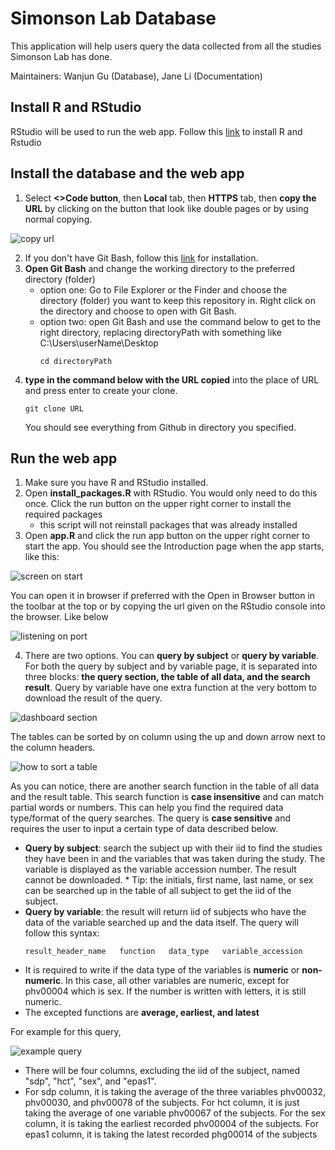 # Simonson Lab Database
This application will help users query the data collected from all the studies Simonson Lab has done.

Maintainers: Wanjun Gu (Database), Jane Li (Documentation)

## Install R and RStudio
RStudio will be used to run the web app.
Follow this [link](https://www.dataquest.io/blog/installing-r-on-your-computer/) to install R and Rstudio

## Install the database and the web app
1. Select **<>Code button**, then **Local** tab, then **HTTPS** tab, then **copy the URL** by clicking on the button that look like double pages or by using normal copying. 

![copy url](./README_images/copyURL.png)

2. If you don't have Git Bash, follow this [link](https://www.educative.io/answers/how-to-install-git-bash-in-windows) for installation.
3. **Open Git Bash** and change the working directory to the preferred directory (folder)
    - option one: Go to File Explorer or the Finder and choose the directory (folder) you want to keep this repository in. Right click on the directory and choose to open with Git Bash.
    - option two: open Git Bash and use the command below to get to the right directory, replacing directoryPath with something like C:\Users\userName\Desktop
        ```
        cd directoryPath
        ```
4. **type in the command below with the URL copied** into the place of URL and press enter to create your clone.
    ```
    git clone URL
    ```
    You should see everything from Github in directory you specified. 

## Run the web app
1. Make sure you have R and RStudio installed.
2. Open **install_packages.R** with RStudio. You would only need to do this once. Click the run button on the upper right corner to install the required packages 
    - this script will not reinstall packages that was already installed
3. Open **app.R** and click the run app button on the upper right corner to start the app. You should see the Introduction page when the app starts, like this: 

![screen on start](./README_images/screenOfAppOnStart.png)

You can open it in browser if preferred with the Open in Browser button in the toolbar at the top or by copying the url given on the RStudio console into the browser. Like below

![listening on port](./README_images/listeningPort.png)

4. There are two options. You can **query by subject** or **query by variable**. For both the query by subject and by variable page, it is separated into three blocks: **the query section, the table of all data, and the search result**. Query by variable have one extra function at the very bottom to download the result of the query.

![dashboard section](./README_images/dashboard.png)

The tables can be sorted by on column using the up and down arrow next to the column headers. 

![how to sort a table](./README_images/sortTable.png)

As you can notice, there are another search function in the table of all data and the result table. This search function is **case insensitive** and can match partial words or numbers. This can help you find the required data type/format of the query searches. The query is **case sensitive** and requires the user to input a certain type of data described below. 

- **Query by subject**: search the subject up with their iid to find the studies they have been in and the variables that was taken during the study. The variable is displayed as the variable accession number. The result cannot be downloaded. 
    \* Tip: the initials, first name, last name, or sex can be searched up in the table of all subject to get the iid of the subject. 
- **Query by variable**: the result will return iid of subjects who have the data of the variable searched up and the data itself. The query will follow this syntax: 
    ```
    result_header_name   function   data_type   variable_accession
    ```
- It is required to write if the data type of the variables is **numeric** or **non-numeric**. In this case, all other variables are numeric, except for phv00004 which is sex. If the number is written with letters, it is still numeric. 
- The excepted functions are **average, earliest, and latest**

For example for this query, 

![example query](./README_images/exQuery.png)

- There will be four columns, excluding the iid of the subject, named "sdp", "hct", "sex", and "epas1". 
- For sdp column, it is taking the average of the three variables phv00032, phv00030, and phv00078 of the subjects. For hct column, it is just taking the average of one variable phv00067 of the subjects. For the sex column, it is taking the earliest recorded phv00004 of the subjects. For epas1 column, it is taking the latest recorded phg00014 of the subjects